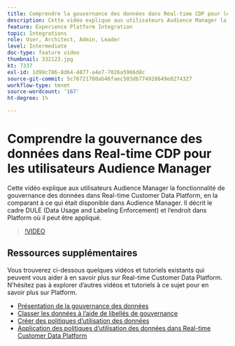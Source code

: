 ```yaml
---
title: Comprendre la gouvernance des données dans Real-time CDP pour les utilisateurs Audience Manager
description: Cette vidéo explique aux utilisateurs Audience Manager la fonctionnalité de gouvernance des données dans Real-time Customer Data Platform, en la comparant à ce qui était disponible dans Audience Manager. Il décrit le cadre DULE (Data Usage and Labeling Enforcement) et l’endroit dans Platform où il peut être appliqué.
feature: Experience Platform Integration
topic: Integrations
role: User, Architect, Admin, Leader
level: Intermediate
doc-type: feature video
thumbnail: 332123.jpg
kt: 7337
exl-id: 1d99c786-8d64-4877-a4e7-7026a5966d8c
source-git-commit: 5c76721780ab46faec503db774928649e8274327
workflow-type: tm+mt
source-wordcount: '167'
ht-degree: 1%

---
```


# Comprendre la gouvernance des données dans Real-time CDP pour les utilisateurs Audience Manager

Cette vidéo explique aux utilisateurs Audience Manager la fonctionnalité de gouvernance des données dans Real-time Customer Data Platform, en la comparant à ce qui était disponible dans Audience Manager. Il décrit le cadre DULE (Data Usage and Labeling Enforcement) et l’endroit dans Platform où il peut être appliqué.

>[!VIDEO](https://video.tv.adobe.com/v/3410872/?quality=12&learn=on&captions=fre_fr)

## Ressources supplémentaires

Vous trouverez ci-dessous quelques vidéos et tutoriels existants qui peuvent vous aider à en savoir plus sur Real-time Customer Data Platform. N’hésitez pas à explorer d’autres vidéos et tutoriels à ce sujet pour en savoir plus sur Platform.

* [Présentation de la gouvernance des données](https://experienceleague.adobe.com/docs/platform-learn/tutorials/data-governance/understanding-data-governance.html?lang=fr#data-governance)
* [Classer les données à l’aide de libellés de gouvernance](https://experienceleague.adobe.com/docs/platform-learn/tutorials/data-governance/classify-data-using-governance-labels.html?lang=fr#data-governance)
* [Créer des politiques d’utilisation des données](https://experienceleague.adobe.com/docs/platform-learn/tutorials/data-governance/create-data-usage-policies.html?lang=fr#data-governance)
* [Application des politiques d’utilisation des données dans Real-time Customer Data Platform](https://experienceleague.adobe.com/docs/platform-learn/tutorials/data-governance/enforce-data-usage-policies-in-real-time-cdp.html?lang=fr#data-governance)
